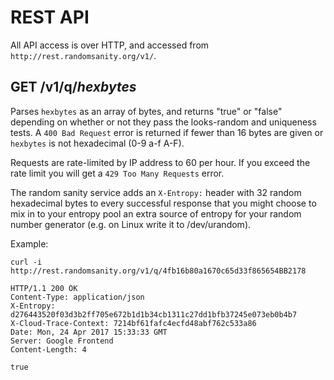# REST API

All API access is over HTTP, and accessed from
`http://rest.randomsanity.org/v1/`.

## GET /v1/q/*hexbytes*

Parses `hexbytes` as an array of bytes, and returns "true" or "false"
depending on whether or not they pass the looks-random and uniqueness
tests. A `400 Bad Request` error is returned if fewer than 16 bytes
are given or `hexbytes` is not hexadecimal (0-9 a-f A-F).

Requests are rate-limited by IP address to 60 per hour. If you exceed
the rate limit you will get a `429 Too Many Requests` error.

The random sanity service adds an `X-Entropy:` header with 32 random
hexadecimal bytes to every successful response that you might choose
to mix in to your entropy pool an extra source of entropy for your
random number generator (e.g. on Linux write it to /dev/urandom).

Example:

```
curl -i http://rest.randomsanity.org/v1/q/4fb16b80a1670c65d33f865654BB2178

HTTP/1.1 200 OK
Content-Type: application/json
X-Entropy: d276443520f03d3b2ff705e672b1d1b34cb1311c27dd1bfb37245e073eb0b4b7
X-Cloud-Trace-Context: 7214bf61fafc4ecfd48abf762c533a86
Date: Mon, 24 Apr 2017 15:33:33 GMT
Server: Google Frontend
Content-Length: 4

true
```
